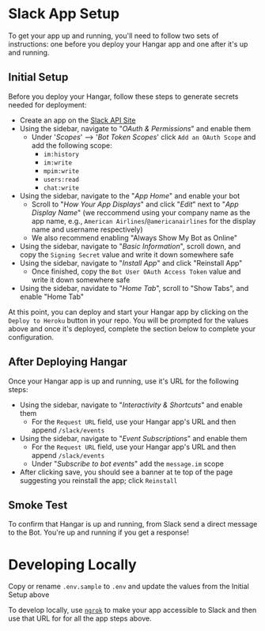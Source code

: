 # Slack App Setup
To get your app up and running, you'll need to follow two sets of instructions: one before you deploy your Hangar app and one after it's up and running.

## Initial Setup
Before you deploy your Hangar, follow these steps to generate secrets needed for deployment:
- Create an app on the [Slack API Site](https://api.slack.com/apps)
- Using the sidebar, navigate to "_OAuth & Permissions_" and enable them
  - Under '_Scopes_' --> '_Bot Token Scopes_' click `Add an OAuth Scope` and add the following scope:
    - `im:history`
    - `im:write`
    - `mpim:write`
    - `users:read`
    - `chat:write`
- Using the sidebar, navigate to the "_App Home_" and enable your bot
  - Scroll to "_How Your App Displays_" and click "_Edit_" next to "_App Display Name_" (we reccommend using your company name as the app name, e.g., `American Airlines`/`@americanairlines` for the display name and username respectively)
  - We also recommend enabling "Always Show My Bot as Online"
- Using the sidebar, navigate to "_Basic Information_", scroll down, and copy the `Signing Secret` value and write it down somewhere safe
- Using the sidebar, navigate to "_Install App_" and click "Reinstall App"
  - Once finished, copy the `Bot User OAuth Access Token` value and write it down somewhere safe
- Using the sidebar, navidate to "_Home Tab_", scroll to "Show Tabs", and enable "Home Tab"

At this point, you can deploy and start your Hangar app by clicking on the `Deploy to Heroku` button in your repo. You will be prompted for the values above and once it's deployed, complete the section below to complete your configuration.

## After Deploying Hangar
Once your Hangar app is up and running, use it's URL for the following steps:
- Using the sidebar, navigate to "_Interactivity & Shortcuts_" and enable them
  - For the `Request URL` field, use your Hangar app's URL and then append `/slack/events`
- Using the sidebar, navigate to "_Event Subscriptions_" and enable them
  - For the `Request URL` field, use your Hangar app's URL and then append `/slack/events`
  - Under "_Subscribe to bot events_" add the `message.im` scope
- After clicking save, you should see a banner at te top of the page suggesting you reinstall the app; click `Reinstall` 

## Smoke Test
To confirm that Hangar is up and running, from Slack send a direct message to the Bot. You're up and running if you get a response!

# Developing Locally
Copy or rename `.env.sample` to `.env` and update the values from the Initial Setup above

To develop locally, use [`ngrok`](https://ngrok.com) to make your app accessible to Slack and then use that URL for for all the app steps above.
